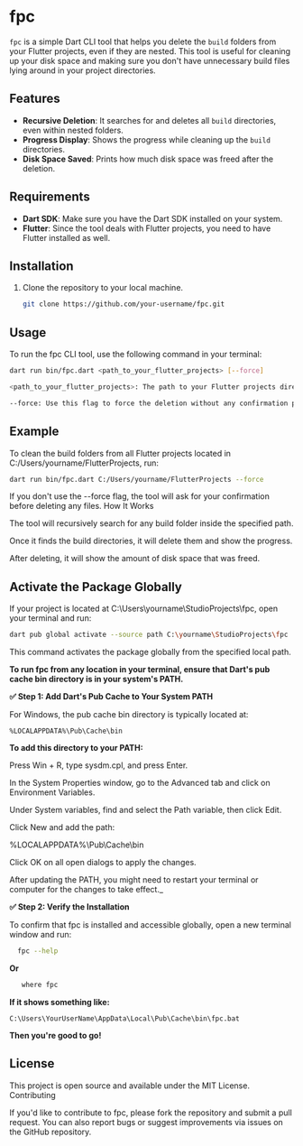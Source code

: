 # fpc

`fpc` is a simple Dart CLI tool that helps you delete the `build` folders from your Flutter projects, even if they are nested. This tool is useful for cleaning up your disk space and making sure you don't have unnecessary build files lying around in your project directories.

## Features
- **Recursive Deletion**: It searches for and deletes all `build` directories, even within nested folders.
- **Progress Display**: Shows the progress while cleaning up the `build` directories.
- **Disk Space Saved**: Prints how much disk space was freed after the deletion.

## Requirements
- **Dart SDK**: Make sure you have the Dart SDK installed on your system.
- **Flutter**: Since the tool deals with Flutter projects, you need to have Flutter installed as well.

## Installation

1. Clone the repository to your local machine.

   ```bash
   git clone https://github.com/your-username/fpc.git
   ```

## Usage

To run the fpc CLI tool, use the following command in your terminal:

```bash
dart run bin/fpc.dart <path_to_your_flutter_projects> [--force]

<path_to_your_flutter_projects>: The path to your Flutter projects directory where you want to search for build folders.

--force: Use this flag to force the deletion without any confirmation prompts.
```



## Example

To clean the build folders from all Flutter projects located in C:/Users/yourname/FlutterProjects, run:

``` bash 
dart run bin/fpc.dart C:/Users/yourname/FlutterProjects --force
```

If you don't use the --force flag, the tool will ask for your confirmation before deleting any files.
How It Works

 The tool will recursively search for any build folder inside the specified path.

 Once it finds the build directories, it will delete them and show the progress.

 After deleting, it will show the amount of disk space that was freed.

## Activate the Package Globally 

If your project is located at C:\Users\yourname\StudioProjects\fpc, open your terminal and run:

``` bash 
dart pub global activate --source path C:\yourname\StudioProjects\fpc
```


This command activates the package globally from the specified local path.


**To run fpc from any location in your terminal, ensure that Dart's pub cache bin directory is in your system's PATH.**

**✅ Step 1: Add Dart's Pub Cache to Your System PATH**


For Windows, the pub cache bin directory is typically located at:

``` %LOCALAPPDATA%\Pub\Cache\bin ```

**To add this directory to your PATH:**

Press Win + R, type sysdm.cpl, and press Enter.

 In the System Properties window, go to the Advanced tab and click on Environment Variables.

 Under System variables, find and select the Path variable, then click Edit.

 Click New and add the path:

 %LOCALAPPDATA%\Pub\Cache\bin

 Click OK on all open dialogs to apply the changes.

After updating the PATH, you might need to restart your terminal or computer for the changes to take effect._


**✅ Step 2: Verify the Installation**

To confirm that fpc is installed and accessible globally, open a new terminal window and run:

``` bash
  fpc --help 
  ```

  **Or**

  ``` bash
     where fpc
```

**If it shows something like:**

``` C:\Users\YourUserName\AppData\Local\Pub\Cache\bin\fpc.bat ```

**Then you're good to go!**



## License

This project is open source and available under the MIT License.
Contributing

If you'd like to contribute to fpc, please fork the repository and submit a pull request. You can also report bugs or suggest improvements via issues on the GitHub repository.